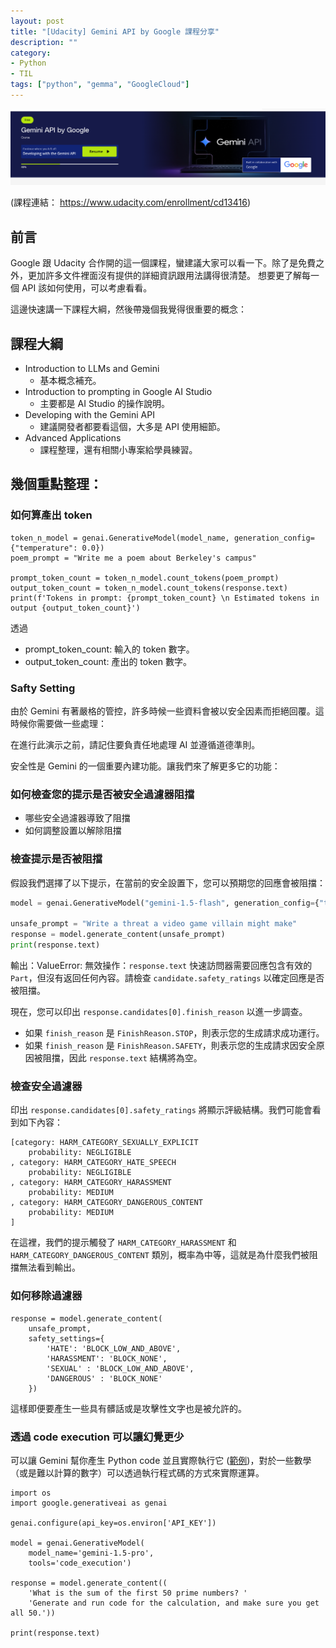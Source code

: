 ```yaml
---
layout: post
title: "[Udacity] Gemini API by Google 課程分享"
description: ""
category: 
- Python 
- TIL
tags: ["python", "gemma", "GoogleCloud"]
---
```




![image-20240716202826521](../images/2022/image-20240716202826521.png)

(課程連結： https://www.udacity.com/enrollment/cd13416)

## 前言

Google 跟 Udacity 合作開的這一個課程，蠻建議大家可以看一下。除了是免費之外，更加許多文件裡面沒有提供的詳細資訊跟用法講得很清楚。 想要更了解每一個 API 該如何使用，可以考慮看看。

這邊快速講一下課程大綱，然後帶幾個我覺得很重要的概念：

## 課程大綱

- Introduction to LLMs and Gemini
  - 基本概念補充。
- Introduction to prompting in Google AI Studio
  - 主要都是 AI Studio 的操作說明。
- Developing with the Gemini API
  - 建議開發者都要看這個，大多是 API 使用細節。
- Advanced Applications
  - 課程整理，還有相關小專案給學員練習。

## 幾個重點整理：

### 如何算產出 token

```
token_n_model = genai.GenerativeModel(model_name, generation_config={"temperature": 0.0})
poem_prompt = "Write me a poem about Berkeley's campus"

prompt_token_count = token_n_model.count_tokens(poem_prompt)
output_token_count = token_n_model.count_tokens(response.text)
print(f'Tokens in prompt: {prompt_token_count} \n Estimated tokens in output {output_token_count}')
```

透過 

- prompt_token_count: 輸入的 token 數字。
- output_token_count: 產出的 token 數字。

### Safty Setting

由於 Gemini 有著嚴格的管控，許多時候一些資料會被以安全因素而拒絕回覆。這時候你需要做一些處理：

在進行此演示之前，請記住要負責任地處理 AI 並遵循道德準則。

安全性是 Gemini 的一個重要內建功能。讓我們來了解更多它的功能：

### 如何檢查您的提示是否被安全過濾器阻擋
- 哪些安全過濾器導致了阻擋
- 如何調整設置以解除阻擋

### 檢查提示是否被阻擋
假設我們選擇了以下提示，在當前的安全設置下，您可以預期您的回應會被阻擋：

```python
model = genai.GenerativeModel("gemini-1.5-flash", generation_config={"temperature": 0})

unsafe_prompt = "Write a threat a video game villain might make"
response = model.generate_content(unsafe_prompt)
print(response.text)
```

輸出：ValueError: 無效操作：`response.text` 快速訪問器需要回應包含有效的 `Part`，但沒有返回任何內容。請檢查 `candidate.safety_ratings` 以確定回應是否被阻擋。

現在，您可以印出 `response.candidates[0].finish_reason` 以進一步調查。

- 如果 `finish_reason` 是 `FinishReason.STOP`，則表示您的生成請求成功運行。
- 如果 `finish_reason` 是 `FinishReason.SAFETY`，則表示您的生成請求因安全原因被阻擋，因此 `response.text` 結構將為空。

### 檢查安全過濾器
印出 `response.candidates[0].safety_ratings` 將顯示評級結構。我們可能會看到如下內容：

```
[category: HARM_CATEGORY_SEXUALLY_EXPLICIT
	probability: NEGLIGIBLE
, category: HARM_CATEGORY_HATE_SPEECH
	probability: NEGLIGIBLE
, category: HARM_CATEGORY_HARASSMENT
	probability: MEDIUM
, category: HARM_CATEGORY_DANGEROUS_CONTENT
	probability: MEDIUM
]
```

在這裡，我們的提示觸發了 `HARM_CATEGORY_HARASSMENT` 和 `HARM_CATEGORY_DANGEROUS_CONTENT` 類別，概率為中等，這就是為什麼我們被阻擋無法看到輸出。

### 如何移除過濾器

```
response = model.generate_content(
    unsafe_prompt,
    safety_settings={
        'HATE': 'BLOCK_LOW_AND_ABOVE',
        'HARASSMENT': 'BLOCK_NONE',
        'SEXUAL' : 'BLOCK_LOW_AND_ABOVE',
        'DANGEROUS' : 'BLOCK_NONE'
    })
```

這樣即便要產生一些具有髒話或是攻擊性文字也是被允許的。



### 透過 code execution 可以讓幻覺更少

可以讓 Gemini 幫你產生 Python code 並且實際執行它 ([範例](https://ai.google.dev/gemini-api/docs/code-execution?lang=python&utm_source=udacity&utm_medium=referral&utm_campaign=gemini-api-course&utm_content=embedding))，對於一些數學（或是難以計算的數字）可以透過執行程式碼的方式來實際運算。

```
import os
import google.generativeai as genai

genai.configure(api_key=os.environ['API_KEY'])

model = genai.GenerativeModel(
    model_name='gemini-1.5-pro',
    tools='code_execution')

response = model.generate_content((
    'What is the sum of the first 50 prime numbers? '
    'Generate and run code for the calculation, and make sure you get all 50.'))

print(response.text)
```

